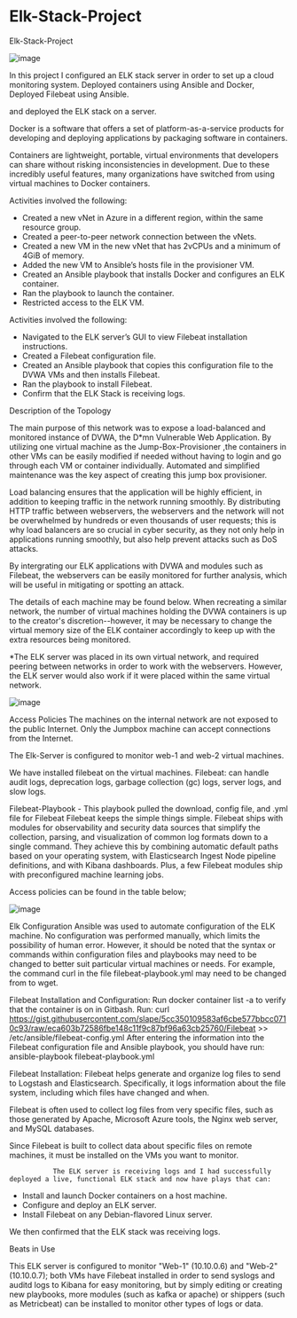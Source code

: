 # Elk-Stack-Project
Elk-Stack-Project


![image](https://user-images.githubusercontent.com/88988729/146611234-01d97bf5-ec76-4b01-9d3c-400191feef2f.png)


In this project I configured an ELK stack server in order to set up a cloud monitoring system. Deployed containers using Ansible and Docker, Deployed Filebeat using Ansible.

and deployed the ELK stack on a server.


Docker is a software that offers a set of platform-as-a-service products for developing and deploying applications by packaging software in containers.

Containers are lightweight, portable, virtual environments that developers can share without risking inconsistencies in development. Due to these incredibly useful features, many organizations have switched from using virtual machines to Docker containers.

Activities involved the following:

* Created a new vNet in Azure in a different region, within the same resource group.
* Created a peer-to-peer network connection between the vNets.
* Created a new VM in the new vNet that has 2vCPUs and a minimum of 4GiB of memory.
* Added the new VM to Ansible’s hosts file in the provisioner VM.
* Created an Ansible playbook that installs Docker and configures an ELK container.
* Ran the playbook to launch the container.
* Restricted access to the ELK VM.

Activities involved the following:

* Navigated to the ELK server’s GUI to view Filebeat installation instructions.
* Created a Filebeat configuration file.
* Created an Ansible playbook that copies this configuration file to the DVWA VMs and then installs Filebeat.
* Ran the playbook to install Filebeat.
* Confirm that the ELK Stack is receiving logs.

Description of the Topology

The main purpose of this network was to expose a load-balanced and monitored instance of DVWA, the D*mn Vulnerable Web Application. By utilizing one virtual machine as the Jump-Box-Provisioner ,the containers in other VMs can be easily modified if needed without having to login and go through each VM or container individually. Automated and simplified maintenance was the key aspect of creating this jump box provisioner. 

Load balancing ensures that the application will be highly efficient, in addition to keeping traffic in the network running smoothly. By distributing HTTP traffic between webservers, the webservers and the network will not be overwhelmed by hundreds or even thousands of user requests; this is why load balancers are so crucial in cyber security, as they not only help in applications running smoothly, but also help prevent attacks such as DoS attacks.

By intergrating our ELK applications with DVWA and modules such as Filebeat, the webservers can be easily monitored for further analysis, which will be useful in mitigating or spotting an attack.

The details of each machine may be found below. When recreating a similar network, the number of virtual machines holding the DVWA containers is up to the creator's discretion--however, it may be necessary to change the virtual memory size of the ELK container accordingly to keep up with the extra resources being monitored.
 
*The ELK server was placed in its own virtual network, and required peering between networks in order to work with the webservers. However, the ELK server would also work if it were placed within the same virtual network.

![image](https://user-images.githubusercontent.com/88988729/146613271-c787a326-4860-4999-a8da-46ddb6d33587.png)

Access Policies
The machines on the internal network are not exposed to the public Internet. Only the Jumpbox machine can accept connections from the Internet. 

The Elk-Server is configured to monitor web-1 and web-2 virtual machines. 

We have installed filebeat on the virtual machines. Filebeat: can handle audit logs, deprecation logs, garbage collection (gc) logs, server logs, and slow logs.

Filebeat-Playbook - This playbook pulled the download, config file, and .yml file for Filebeat
Filebeat keeps the simple things simple.
Filebeat ships with modules for observability and security data sources that simplify the collection, parsing, and visualization of common log formats down to a single command. They achieve this by combining automatic default paths based on your operating system, with Elasticsearch Ingest Node pipeline definitions, and with Kibana dashboards. Plus, a few Filebeat modules ship with preconfigured machine learning jobs.

Access policies can be found in the table below;

![image](https://user-images.githubusercontent.com/88988729/146615020-a7a6ca06-bfa0-45c3-8d82-c0d38c89b3b5.png)

Elk Configuration
Ansible was used to automate configuration of the ELK machine. No configuration was performed manually, which limits the possibility of human error. However, it should be noted that the syntax or commands within configuration files and playbooks may need to be changed to better suit particular virtual machines or needs. For example, the command curl in the file filebeat-playbook.yml may need to be changed from to wget.

Filebeat Installation and Configuration:
Run docker container list -a to verify that the container is on in Gitbash.
Run: curl https://gist.githubusercontent.com/slape/5cc350109583af6cbe577bbcc0710c93/raw/eca603b72586fbe148c11f9c87bf96a63cb25760/Filebeat >> /etc/ansible/filebeat-config.yml
After entering the information into the Filebeat configuration file and Ansible playbook, you should have run: ansible-playbook filebeat-playbook.yml

Filebeat Installation:
Filebeat helps generate and organize log files to send to Logstash and Elasticsearch. Specifically, it logs information about the file system, including which files have changed and when.

Filebeat is often used to collect log files from very specific files, such as those generated by Apache, Microsoft Azure tools, the Nginx web server, and MySQL databases.

Since Filebeat is built to collect data about specific files on remote machines, it must be installed on the VMs you want to monitor.

               The ELK server is receiving logs and I had successfully deployed a live, functional ELK stack and now have plays that can:

* Install and launch Docker containers on a host machine.
* Configure and deploy an ELK server.
* Install Filebeat on any Debian-flavored Linux server.


We then confirmed that the ELK stack was receiving logs. 

Beats in Use

This ELK server is configured to monitor "Web-1" (10.10.0.6) and "Web-2" (10.10.0.7); both VMs have Filebeat installed in order to send syslogs and auditd logs to Kibana for easy monitoring, but by simply editing or creating new playbooks, more modules (such as kafka or apache) or shippers (such as Metricbeat) can be installed to monitor other types of logs or data.



